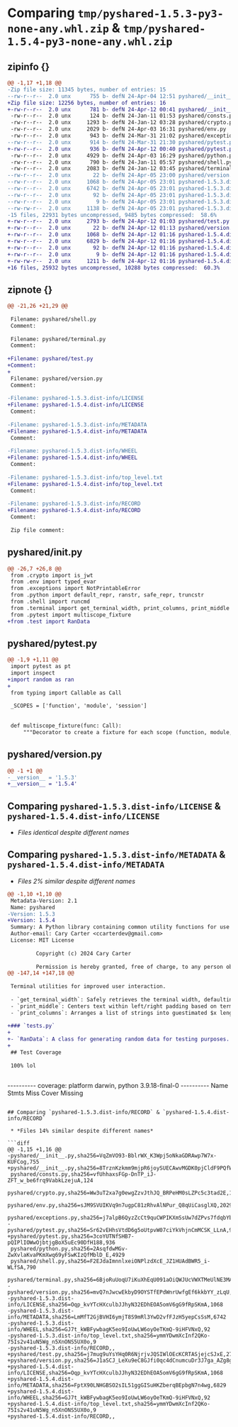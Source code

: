 # Comparing `tmp/pyshared-1.5.3-py3-none-any.whl.zip` & `tmp/pyshared-1.5.4-py3-none-any.whl.zip`

## zipinfo {}

```diff
@@ -1,17 +1,18 @@
-Zip file size: 11345 bytes, number of entries: 15
--rw-r--r--  2.0 unx      755 b- defN 24-Apr-04 12:51 pyshared/__init__.py
+Zip file size: 12256 bytes, number of entries: 16
+-rw-r--r--  2.0 unx      781 b- defN 24-Apr-12 00:41 pyshared/__init__.py
 -rw-r--r--  2.0 unx      124 b- defN 24-Jan-11 01:53 pyshared/consts.py
 -rw-r--r--  2.0 unx     1293 b- defN 24-Jan-12 03:28 pyshared/crypto.py
 -rw-r--r--  2.0 unx     2029 b- defN 24-Apr-03 16:31 pyshared/env.py
 -rw-r--r--  2.0 unx      943 b- defN 24-Mar-31 21:02 pyshared/exceptions.py
--rw-r--r--  2.0 unx      914 b- defN 24-Mar-31 21:30 pyshared/pytest.py
+-rw-r--r--  2.0 unx      936 b- defN 24-Apr-12 00:40 pyshared/pytest.py
 -rw-r--r--  2.0 unx     4929 b- defN 24-Apr-03 16:29 pyshared/python.py
 -rw-r--r--  2.0 unx      790 b- defN 24-Jan-11 05:57 pyshared/shell.py
 -rw-r--r--  2.0 unx     2083 b- defN 24-Jan-12 03:45 pyshared/terminal.py
--rw-r--r--  2.0 unx       22 b- defN 24-Apr-05 23:00 pyshared/version.py
--rw-r--r--  2.0 unx     1068 b- defN 24-Apr-05 23:01 pyshared-1.5.3.dist-info/LICENSE
--rw-r--r--  2.0 unx     6742 b- defN 24-Apr-05 23:01 pyshared-1.5.3.dist-info/METADATA
--rw-r--r--  2.0 unx       92 b- defN 24-Apr-05 23:01 pyshared-1.5.3.dist-info/WHEEL
--rw-r--r--  2.0 unx        9 b- defN 24-Apr-05 23:01 pyshared-1.5.3.dist-info/top_level.txt
--rw-rw-r--  2.0 unx     1138 b- defN 24-Apr-05 23:01 pyshared-1.5.3.dist-info/RECORD
-15 files, 22931 bytes uncompressed, 9485 bytes compressed:  58.6%
+-rw-r--r--  2.0 unx     2793 b- defN 24-Apr-12 01:03 pyshared/test.py
+-rw-r--r--  2.0 unx       22 b- defN 24-Apr-12 01:13 pyshared/version.py
+-rw-r--r--  2.0 unx     1068 b- defN 24-Apr-12 01:16 pyshared-1.5.4.dist-info/LICENSE
+-rw-r--r--  2.0 unx     6829 b- defN 24-Apr-12 01:16 pyshared-1.5.4.dist-info/METADATA
+-rw-r--r--  2.0 unx       92 b- defN 24-Apr-12 01:16 pyshared-1.5.4.dist-info/WHEEL
+-rw-r--r--  2.0 unx        9 b- defN 24-Apr-12 01:16 pyshared-1.5.4.dist-info/top_level.txt
+-rw-rw-r--  2.0 unx     1211 b- defN 24-Apr-12 01:16 pyshared-1.5.4.dist-info/RECORD
+16 files, 25932 bytes uncompressed, 10288 bytes compressed:  60.3%
```

## zipnote {}

```diff
@@ -21,26 +21,29 @@
 
 Filename: pyshared/shell.py
 Comment: 
 
 Filename: pyshared/terminal.py
 Comment: 
 
+Filename: pyshared/test.py
+Comment: 
+
 Filename: pyshared/version.py
 Comment: 
 
-Filename: pyshared-1.5.3.dist-info/LICENSE
+Filename: pyshared-1.5.4.dist-info/LICENSE
 Comment: 
 
-Filename: pyshared-1.5.3.dist-info/METADATA
+Filename: pyshared-1.5.4.dist-info/METADATA
 Comment: 
 
-Filename: pyshared-1.5.3.dist-info/WHEEL
+Filename: pyshared-1.5.4.dist-info/WHEEL
 Comment: 
 
-Filename: pyshared-1.5.3.dist-info/top_level.txt
+Filename: pyshared-1.5.4.dist-info/top_level.txt
 Comment: 
 
-Filename: pyshared-1.5.3.dist-info/RECORD
+Filename: pyshared-1.5.4.dist-info/RECORD
 Comment: 
 
 Zip file comment:
```

## pyshared/__init__.py

```diff
@@ -26,7 +26,8 @@
 from .crypto import is_jwt
 from .env import typed_evar
 from .exceptions import NotPrintableError
 from .python import default_repr, ranstr, safe_repr, truncstr
 from .shell import runcmd
 from .terminal import get_terminal_width, print_columns, print_middle
 from .pytest import multiscope_fixture
+from .test import RanData
```

## pyshared/pytest.py

```diff
@@ -1,9 +1,11 @@
 import pytest as pt
 import inspect
+import random as ran
+
 from typing import Callable as Call
 
 _SCOPES = ['function', 'module', 'session']
 
 
 def multiscope_fixture(func: Call):
     """Decorator to create a fixture for each scope (function, module, session)
```

## pyshared/version.py

```diff
@@ -1 +1 @@
-__version__ = '1.5.3'
+__version__ = '1.5.4'
```

## Comparing `pyshared-1.5.3.dist-info/LICENSE` & `pyshared-1.5.4.dist-info/LICENSE`

 * *Files identical despite different names*

## Comparing `pyshared-1.5.3.dist-info/METADATA` & `pyshared-1.5.4.dist-info/METADATA`

 * *Files 2% similar despite different names*

```diff
@@ -1,10 +1,10 @@
 Metadata-Version: 2.1
 Name: pyshared
-Version: 1.5.3
+Version: 1.5.4
 Summary: A Python library containing common utility functions for use across multiple codebases, filling gaps not covered by the standard Python libraries.
 Author-email: Cary Carter <ccarterdev@gmail.com>
 License: MIT License
         
         Copyright (c) 2024 Cary Carter
         
         Permission is hereby granted, free of charge, to any person obtaining a copy
@@ -147,14 +147,18 @@
 
 Terminal utilities for improved user interaction.
 
 - `get_terminal_width`: Safely retrieves the terminal width, defaulting to 80 columns on failure.
 - `print_middle`: Centers text within left/right padding based on terminal width.
 - `print_columns`: Arranges a list of strings into guestimated $x length strings based on what is approximately optimal for the contents/terminal width.
 
+### `tests.py`
+
+- `RanData`: A class for generating random data for testing purposes.
+
 ## Test Coverage
 
 100% lol
 
 ```
 ---------- coverage: platform darwin, python 3.9.18-final-0 ----------
 Name                     Stmts   Miss  Cover   Missing
```

## Comparing `pyshared-1.5.3.dist-info/RECORD` & `pyshared-1.5.4.dist-info/RECORD`

 * *Files 14% similar despite different names*

```diff
@@ -1,15 +1,16 @@
-pyshared/__init__.py,sha256=VqZmVO93-BblrWX_K3Wpj5oNkaGDRAwp7W7x-KUFCog,755
+pyshared/__init__.py,sha256=8TrznKzkmm9mjpR6joySUECAwvMGDK0pjCldF9PQfWo,781
 pyshared/consts.py,sha256=vfUhhaxsFGp-DnTP_iJ-ZFT_w_be6frq9VabkLzejuA,124
 pyshared/crypto.py,sha256=Ww3uT2xa7g0ewgZzvJthJQ_BRPeHM0sLZPc5c3tad2E,1293
 pyshared/env.py,sha256=sJM9SVUIKVq9n7ugpC81zRhvAlNPur_Q8qUiCasglXQ,2029
 pyshared/exceptions.py,sha256=j7alpB6QyzZcCt9quCWPIKXmSsUw7dZPvs7fdqbYbO4,943
-pyshared/pytest.py,sha256=Sr62vEHhsVtdD6g5oUtpvW07ciYkVhjnCmMCSK_LLnA,914
+pyshared/pytest.py,sha256=3coYUTNfSHB7-pQIPlIOWwOjbtjgBoX5uEc90DfH188,936
 pyshared/python.py,sha256=2AsqfdwMGv-ZwXvlaKvaPKmXwq69yFSwKIzQfMblD_E,4929
 pyshared/shell.py,sha256=F2EJdaImnnlxeiONPlzdXcE_JZ1HUAdBWR5_i-WLfSA,790
 pyshared/terminal.py,sha256=6BjoRuUoqU7iKuXhEqU091aOiQWJUcVWXTMeUlNE3MA,2083
-pyshared/version.py,sha256=mvQ7nJwcwEkbyD9OYSTfEPdWnrUwfgEf6kkbYY_zLqU,22
-pyshared-1.5.3.dist-info/LICENSE,sha256=Oqp_kvYTcHXculbJJhyN32EDhEOA5omV6gG9fRpSKmA,1068
-pyshared-1.5.3.dist-info/METADATA,sha256=LmMfT2GjBVHI6ymjT8S9mRl3YwD2vfFJzH5yepCsSsM,6742
-pyshared-1.5.3.dist-info/WHEEL,sha256=GJ7t_kWBFywbagK5eo9IoUwLW6oyOeTKmQ-9iHFVNxQ,92
-pyshared-1.5.3.dist-info/top_level.txt,sha256=ymmYDwmXcInf2QKo-75Is2v41uN5Wg_n5XnONS5UX0o,9
-pyshared-1.5.3.dist-info/RECORD,,
+pyshared/test.py,sha256=j7mug9uYsYHq0R6NjrjvJQSIWlOEcKCRTASjejcSJxE,2793
+pyshared/version.py,sha256=J1aSCJ_LeXu9eC8GJfi0qc4dCnumcuDr3J7ga_AZg8g,22
+pyshared-1.5.4.dist-info/LICENSE,sha256=Oqp_kvYTcHXculbJJhyN32EDhEOA5omV6gG9fRpSKmA,1068
+pyshared-1.5.4.dist-info/METADATA,sha256=FptX90LNHGBSO2sIL51ggGISuHKZberqBEpbgN7n4wg,6829
+pyshared-1.5.4.dist-info/WHEEL,sha256=GJ7t_kWBFywbagK5eo9IoUwLW6oyOeTKmQ-9iHFVNxQ,92
+pyshared-1.5.4.dist-info/top_level.txt,sha256=ymmYDwmXcInf2QKo-75Is2v41uN5Wg_n5XnONS5UX0o,9
+pyshared-1.5.4.dist-info/RECORD,,
```

